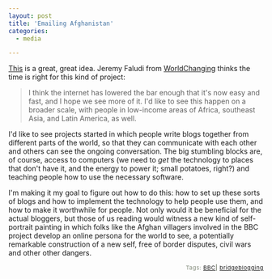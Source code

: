 ```yaml
---
layout: post
title: 'Emailing Afghanistan'
categories:
  - media

---
```


<a href="http://news.bbc.co.uk/2/hi/south_asia/4209480.stm">This</a> is a great, great idea.  Jeremy Faludi from <a href="http://www.worldchanging.com/archives/003467.html">WorldChanging</a> thinks the time is right for this kind of project:

<blockquote>I think the internet has lowered the bar enough that it's now easy and fast, and I hope we see more of it. I'd like to see this happen on a broader scale, with people in low-income areas of Africa, southeast Asia, and Latin America, as well.</blockquote>

I'd like to see projects started in which people write blogs together from different parts of the world, so that they can communicate with each other and others can see the ongoing conversation.  The big stumbling blocks are, of course, access to computers (we need to <i>get</i> the technology to places that don't have it, and the energy to power it; small potatoes, right?) and teaching people how to use the necessary software.  

I'm making it my goal to figure out how to do this: how to set up these sorts of blogs and how to implement the technology to help people use them, and how to make it worthwhile for people.  Not only would it be beneficial for the actual bloggers, but those of us reading would witness a new kind of self-portrait painting in which folks like the Afghan villagers involved in the BBC project develop an online persona for the world to see, a potentially remarkable construction of a new self, free of border disputes, civil wars and other other dangers.
 
<!-- technorati tags start --><p style="text-align:right;font-size:11px;letter-spacing:.05em;color:#808979;">Tags: <a href="http://www.technorati.com/tag/BBC" rel="tag">BBC</a><strong>|</strong> <a href="http://www.technorati.com/tag/bridgeblogging" rel="tag">bridgeblogging</a></p><!-- technorati tags end -->
